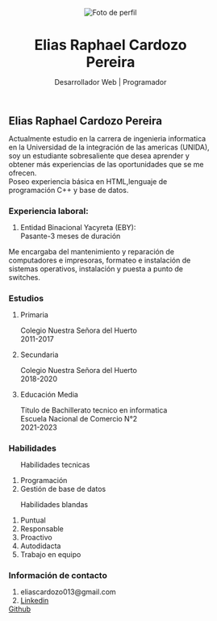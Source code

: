 <!DOCTYPE html>
<html lang="es">
<head>
<meta charset="UTF-8">
<meta name="viewport" content="width=device-width, initial-scale=1.0">
<meta http-equiv="X-UA-compatible" content="IE=edge">
<title>
    Curriculum Vitae
</title>
<style>
    * {
  margin: 0;
  padding: 0;
  box-sizing: border-box;
}

body {
  font-family: 'Roboto', sans-serif;
  line-height: 1.6;
  background-color: #f4f4f4;
  color: #333;
  padding: 20px;
}

/* Header */
header {
  background-color: #007BFF;
  color: white;
  padding: 20px;
  text-align: center;
}

.header-content {
  display: flex;
  flex-direction: column;
  align-items: center;
  
}

.perfil {
  border-radius: 50%;
  width: 150px;
  height: 150px;
  object-fit: cover;
  margin-bottom: 15px;
}

h1 {
  font-family: 'Lato', sans-serif;
  margin-bottom: 5px;
}

p {
  font-size: 1.2em;
}

.desc{margin-left: 10px;}

/* Secciones */
section {
  margin-bottom: 30px;
  padding: 20px;
  background-color: white;
  border-radius: 8px;
  box-shadow: 0 4px 8px rgba(0, 0, 0, 0.1);
}

h2 {
  font-family: 'Lato', sans-serif;
  color: #007BFF;
  margin-bottom: 10px;
}

ul {
  list-style-type: none;
  padding: 0;
}

li {
  margin-bottom: 10px;
  padding-left: 20px;
  position: relative;
}

li:before {
  content: '•';
  color: #007BFF;
  position: absolute;
  left: 0;
  font-size: 1.2em;
  top: 0;
}

/* Footer */
footer {
  text-align: center;
  padding: 20px;
  margin-top: 20px;
  background-color: #007BFF;
  color: white;
  border-radius: 8px;
}

footer a {
  color: #FFC107;
  text-decoration: none;
  font-weight: bold;
}

footer a:hover {
  text-decoration: underline;
}

/* Diseño Responsivo */
@media (min-width: 768px) {
  .header-content {
    flex-direction: row;
    justify-content: center;
    align-items: center;
  }

  .perfil {
    margin-right: 20px;
  }

  section {
    max-width: 700px;
    margin: 0 auto;
  }
}
    </style>
</head>
<body>
    <header>
        <div class="header-content">
          <img src="perfil.jpg" alt="Foto de perfil" class="perfil">
          <h1>Elias Raphael Cardozo Pereira</h1>
          <p class="desc">Desarrollador Web | Programador</p>
        </div>
      </header>
    <section id="Sobre mí">
    <H1>Elias Raphael Cardozo Pereira</H1>
    <p>Actualmente estudio en la carrera de ingenieria informatica en la Universidad de la integración de las americas (UNIDA),<br> soy un estudiante sobresaliente que desea aprender y obtener más experiencias de las oportunidades que se me ofrecen. <br>
    Poseo experiencia básica en HTML,lenguaje de programación C++ y base de datos. </p>
    </section>
    <section id="Experiencia">
    <h3>Experiencia laboral:</h3>
<Ol><li>Entidad Binacional Yacyreta (EBY):</li>
Pasante-3 meses de duración
</Ol>
<p>Me encargaba del mantenimiento y reparación de computadores e impresoras, formateo e instalación de sistemas operativos, instalación y puesta a punto de switches.</p>
    </section>
<section id="Estudios"><H3>Estudios</H3>
<ol>
<li>Primaria</li>
<p>Colegio Nuestra Señora del Huerto <br>
2011-2017
</p>
<li>Secundaria</li>
    <p>Colegio Nuestra Señora del Huerto <br>
2018-2020
    </p>
    <li>Educación Media</li>
    <p>Titulo de Bachillerato tecnico en informatica <br>
        Escuela Nacional de Comercio N°2 <br>
2021-2023
    </p>
</ol>
</section>
<section>
<h3>Habilidades</h3>
<ol> <p>Habilidades tecnicas</p>
    <li>Programación</li>
    <li>Gestión de base de datos</li></ol>
    <ol><p>Habilidades blandas</p>
    <li>Puntual</li>
    <li>Responsable</li>
    <li>Proactivo</li>
    <li>Autodidacta</li>
    <li>Trabajo en equipo</li>
    </ol>
</section>
<section>
    <H3>Información de contacto</H3>
    <ol>
        <li>eliascardozo013@gmail.com </li>
            <li><a href="https://www.linkedin.com/public-profile/settings?lipi=urn%3Ali%3Apage%3Ad_flagship3_profile_view_base%3BFEd1p6LbTIGcWypTxbsABA%3D%3D&licn=gdpr_notice_toast">Linkedin</a></li>
</ol>
</section>
<footer><a href="https://github.com/E1I4S">Github</a></footer>
</body>
</html>

